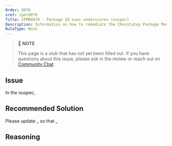 ```yaml
---
Order: 0070
xref: cpmr0070
Title: CPMR0070 - Package Id uses underscores (nuspec)
Description: Information on how to remediate the Chocolatey Package Moderation Rule 0070
RuleType: Note
---
```


<?! Include "../../../../../shared/package-validator-rule-note.txt" /?>

> :memo: **NOTE**
>
> This page is a stub that has not yet been filled out. If you have questions about this issue, please ask in the review or reach out on [Community Chat](https://ch0.co/community)

## Issue

In the nuspec,

## Recommended Solution

Please update _ so that _

## Reasoning

